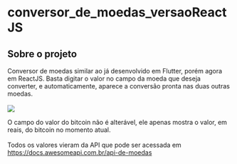 # conversor_de_moedas_versaoReactJS

<h2>Sobre o projeto</h2>
Conversor de moedas similar ao já desenvolvido em Flutter, porém agora em ReactJS. 
Basta digitar o valor no campo da moeda que deseja converter, e automaticamente, aparece a conversão pronta nas duas outras moedas.<br><br>

<img src="imgs-readme/empty_fields" >


O campo do valor do bitcoin não é alterável, ele apenas mostra o valor, em reais, do bitcoin no momento atual.<br><br>
Todos os valores vieram da API que pode ser acessada em https://docs.awesomeapi.com.br/api-de-moedas
